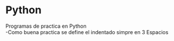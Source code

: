 # Python
Programas de practica en Python
<br>-Como buena practica se define el indentado simpre en 3 Espacios</br>
